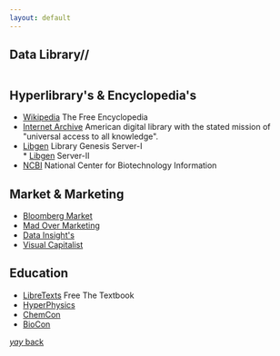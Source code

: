 ```yaml
---
layout: default
---
```


## Data Library//
```from Medical Journals-to-Markets-to-Visual-to-Marketing to all ABC.
```
## Hyperlibrary's & Encyclopedia's

* [Wikipedia](https://www.wikipedia.org/) The Free Encyclopedia
* [Internet Archive](https://archive.org/) American digital library with the stated mission of "universal access to all knowledge".
* [Libgen](http://libgen.is/) Library Genesis Server-I                             
           * [Libgen](https://libgen.li/) Server-II                              
* [NCBI](https://www.ncbi.nlm.nih.gov/) National Center for Biotechnology Information


## Market & Marketing

* [Bloomberg Market](https://www.bloomberg.com/markets)
* [Mad Over Marketing](https://mad-over-marketing.com/)               
* [Data Insight's](https://www.thebizdom.in/)                        
* [Visual Capitalist](https://www.visualcapitalist.com/)             

## Education

* [LibreTexts](https://libretexts.org/)  Free The Textbook
* [HyperPhysics](http://hyperphysics.phy-astr.gsu.edu/hbase/index.html)
* [ChemCon](http://hyperphysics.phy-astr.gsu.edu/hbase/Chemical/chemcon.html#c1)
* [BioCon](http://hyperphysics.phy-astr.gsu.edu/hbase/Biology/biocon.html#heacon)


[_yay_ back](https://srterm.github.io/srt/blog.html)
